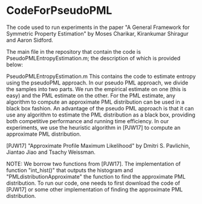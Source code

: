 # CodeForPseudoPML
The code used to run experiments in the paper "A General Framework for Symmetric Property Estimation" by Moses Charikar, Kirankumar Shiragur and Aaron Sidford.

The main file in the repository that contain the code is PseudoPMLEntropyEstimation.m; the description of which is provided below:

PseudoPMLEntropyEstimation.m
This contains the code to estimate entropy using the pseudoPML approach. In our pseudo PML approach, we divide the samples into two parts. We run the empirical estimate on one (this is easy) and the PML estimate on the other. For the PML estimate, any algorithm to compute an approximate PML distribution can be used in a black box fashion. An advantage of the pseudo PML approach is that it can use any algorithm to estimate the PML distribution as a black box, providing both competitive performance and running time efficiency. In our experiments, we use the heuristic algorithm in [PJW17] to compute an approximate PML distribution.

[PJW17] "Approximate Profile Maximum Likelihood" by Dmitri S. Pavlichin, Jiantao Jiao and Tsachy Weissman.

NOTE: We borrow two functions from [PJW17]. The implementation of function "int_hist()" that outputs the histogram and "PMLdistributionApproximate" the function to find the approximate PML distribution. To run our code, one needs to first download the code of [PJW17] or some other implementation of finding the approximate PML distribution.







